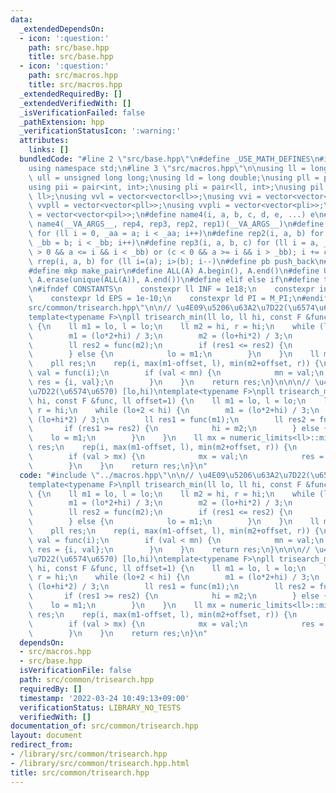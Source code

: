 ```yaml
---
data:
  _extendedDependsOn:
  - icon: ':question:'
    path: src/base.hpp
    title: src/base.hpp
  - icon: ':question:'
    path: src/macros.hpp
    title: src/macros.hpp
  _extendedRequiredBy: []
  _extendedVerifiedWith: []
  _isVerificationFailed: false
  _pathExtension: hpp
  _verificationStatusIcon: ':warning:'
  attributes:
    links: []
  bundledCode: "#line 2 \"src/base.hpp\"\n#define _USE_MATH_DEFINES\n#include <bits/stdc++.h>\n\
    using namespace std;\n#line 3 \"src/macros.hpp\"\n\nusing ll = long long;\nusing\
    \ ull = unsigned long long;\nusing ld = long double;\nusing pll = pair<ll, ll>;\n\
    using pii = pair<int, int>;\nusing pli = pair<ll, int>;\nusing pil = pair<int,\
    \ ll>;\nusing vvl = vector<vector<ll>>;\nusing vvi = vector<vector<int>>;\nusing\
    \ vvpll = vector<vector<pll>>;\nusing vvpli = vector<vector<pli>>;\nusing vvpil\
    \ = vector<vector<pil>>;\n#define name4(i, a, b, c, d, e, ...) e\n#define rep(...)\
    \ name4(__VA_ARGS__, rep4, rep3, rep2, rep1)(__VA_ARGS__)\n#define rep1(i, a)\
    \ for (ll i = 0, _aa = a; i < _aa; i++)\n#define rep2(i, a, b) for (ll i = a,\
    \ _bb = b; i < _bb; i++)\n#define rep3(i, a, b, c) for (ll i = a, _bb = b; (c\
    \ > 0 && a <= i && i < _bb) or (c < 0 && a >= i && i > _bb); i += c)\n#define\
    \ rrep(i, a, b) for (ll i=(a); i>(b); i--)\n#define pb push_back\n#define eb emplace_back\n\
    #define mkp make_pair\n#define ALL(A) A.begin(), A.end()\n#define UNIQUE(A) sort(ALL(A)),\
    \ A.erase(unique(ALL(A)), A.end())\n#define elif else if\n#define tostr to_string\n\
    \n#ifndef CONSTANTS\n    constexpr ll INF = 1e18;\n    constexpr int MOD = 1000000007;\n\
    \    constexpr ld EPS = 1e-10;\n    constexpr ld PI = M_PI;\n#endif\n#line 2 \"\
    src/common/trisearch.hpp\"\n\n// \u4E09\u5206\u63A2\u7D22(\u6574\u6570) [lo,hi)\n\
    template<typename F>\npll trisearch_min(ll lo, ll hi, const F &func, ll offset=1)\
    \ {\n    ll m1 = lo, l = lo;\n    ll m2 = hi, r = hi;\n    while (lo+2 < hi) {\n\
    \        m1 = (lo*2+hi) / 3;\n        m2 = (lo+hi*2) / 3;\n        ll res1 = func(m1);\n\
    \        ll res2 = func(m2);\n        if (res1 <= res2) {\n            hi = m2;\n\
    \        } else {\n            lo = m1;\n        }\n    }\n    ll mn = numeric_limits<ll>::max();\n\
    \    pll res;\n    rep(i, max(m1-offset, l), min(m2+offset, r)) {\n        ll\
    \ val = func(i);\n        if (val < mn) {\n            mn = val;\n           \
    \ res = {i, val};\n        }\n    }\n    return res;\n}\n\n\n// \u4E09\u5206\u63A2\
    \u7D22(\u6574\u6570) [lo,hi)\ntemplate<typename F>\npll trisearch_max(ll lo, ll\
    \ hi, const F &func, ll offset=1) {\n    ll m1 = lo, l = lo;\n    ll m2 = hi,\
    \ r = hi;\n    while (lo+2 < hi) {\n        m1 = (lo*2+hi) / 3;\n        m2 =\
    \ (lo+hi*2) / 3;\n        ll res1 = func(m1);\n        ll res2 = func(m2);\n \
    \       if (res1 >= res2) {\n            hi = m2;\n        } else {\n        \
    \    lo = m1;\n        }\n    }\n    ll mx = numeric_limits<ll>::min();\n    pll\
    \ res;\n    rep(i, max(m1-offset, l), min(m2+offset, r)) {\n        ll val = func(i);\n\
    \        if (val > mx) {\n            mx = val;\n            res = {i, val};\n\
    \        }\n    }\n    return res;\n}\n"
  code: "#include \"../macros.hpp\"\n\n// \u4E09\u5206\u63A2\u7D22(\u6574\u6570) [lo,hi)\n\
    template<typename F>\npll trisearch_min(ll lo, ll hi, const F &func, ll offset=1)\
    \ {\n    ll m1 = lo, l = lo;\n    ll m2 = hi, r = hi;\n    while (lo+2 < hi) {\n\
    \        m1 = (lo*2+hi) / 3;\n        m2 = (lo+hi*2) / 3;\n        ll res1 = func(m1);\n\
    \        ll res2 = func(m2);\n        if (res1 <= res2) {\n            hi = m2;\n\
    \        } else {\n            lo = m1;\n        }\n    }\n    ll mn = numeric_limits<ll>::max();\n\
    \    pll res;\n    rep(i, max(m1-offset, l), min(m2+offset, r)) {\n        ll\
    \ val = func(i);\n        if (val < mn) {\n            mn = val;\n           \
    \ res = {i, val};\n        }\n    }\n    return res;\n}\n\n\n// \u4E09\u5206\u63A2\
    \u7D22(\u6574\u6570) [lo,hi)\ntemplate<typename F>\npll trisearch_max(ll lo, ll\
    \ hi, const F &func, ll offset=1) {\n    ll m1 = lo, l = lo;\n    ll m2 = hi,\
    \ r = hi;\n    while (lo+2 < hi) {\n        m1 = (lo*2+hi) / 3;\n        m2 =\
    \ (lo+hi*2) / 3;\n        ll res1 = func(m1);\n        ll res2 = func(m2);\n \
    \       if (res1 >= res2) {\n            hi = m2;\n        } else {\n        \
    \    lo = m1;\n        }\n    }\n    ll mx = numeric_limits<ll>::min();\n    pll\
    \ res;\n    rep(i, max(m1-offset, l), min(m2+offset, r)) {\n        ll val = func(i);\n\
    \        if (val > mx) {\n            mx = val;\n            res = {i, val};\n\
    \        }\n    }\n    return res;\n}\n"
  dependsOn:
  - src/macros.hpp
  - src/base.hpp
  isVerificationFile: false
  path: src/common/trisearch.hpp
  requiredBy: []
  timestamp: '2022-03-24 10:49:13+09:00'
  verificationStatus: LIBRARY_NO_TESTS
  verifiedWith: []
documentation_of: src/common/trisearch.hpp
layout: document
redirect_from:
- /library/src/common/trisearch.hpp
- /library/src/common/trisearch.hpp.html
title: src/common/trisearch.hpp
---
```

